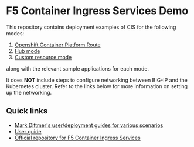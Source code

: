 # F5 Container Ingress Services Demo

This repository contains deployment examples of CIS for the following modes:

1. [Openshift Container Platform Route](ocp_route/)
1. [Hub mode](hubmode/)
1. [Custom resource mode](crmode/)

along with the relevant sample applications for each mode.

It does **NOT** include steps to configure networking between BIG-IP and the Kubernetes cluster. Refer to the links below for more information on setting up the networking.

## Quick links

- [Mark Dittmer's user/deployment guides for various scenarios](https://github.com/mdditt2000/k8s-bigip-ctlr)
- [User guide](https://clouddocs.f5.com/containers/latest/userguide/)
- [Official repository for F5 Container Ingress Services](https://github.com/F5Networks/k8s-bigip-ctlr)
